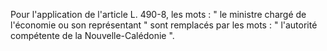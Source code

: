 Pour l'application de l'article L. 490-8, les mots : " le ministre chargé de l'économie ou son représentant " sont remplacés par les mots : " l'autorité compétente de la Nouvelle-Calédonie ".

